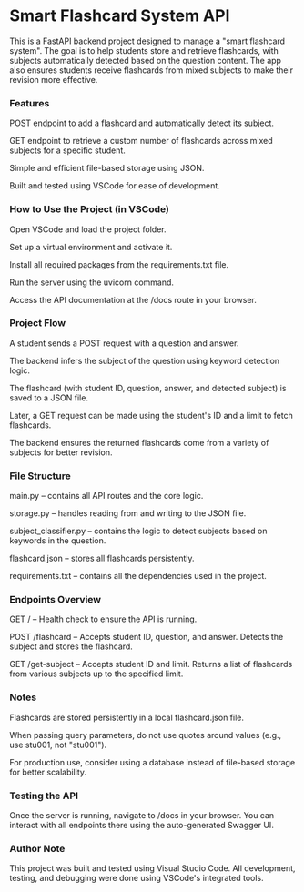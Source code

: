 # Smart Flashcard System API
This is a FastAPI backend project designed to manage a "smart flashcard system". The goal is to help students store and retrieve flashcards, with subjects automatically detected based on the question content. The app also ensures students receive flashcards from mixed subjects to make their revision more effective.

### Features
POST endpoint to add a flashcard and automatically detect its subject.

GET endpoint to retrieve a custom number of flashcards across mixed subjects for a specific student.

Simple and efficient file-based storage using JSON.

Built and tested using VSCode for ease of development.

### How to Use the Project (in VSCode)
Open VSCode and load the project folder.

Set up a virtual environment and activate it.

Install all required packages from the requirements.txt file.

Run the server using the uvicorn command.

Access the API documentation at the /docs route in your browser.

### Project Flow
A student sends a POST request with a question and answer.

The backend infers the subject of the question using keyword detection logic.

The flashcard (with student ID, question, answer, and detected subject) is saved to a JSON file.

Later, a GET request can be made using the student's ID and a limit to fetch flashcards.

The backend ensures the returned flashcards come from a variety of subjects for better revision.

### File Structure
main.py – contains all API routes and the core logic.

storage.py – handles reading from and writing to the JSON file.

subject_classifier.py – contains the logic to detect subjects based on keywords in the question.

flashcard.json – stores all flashcards persistently.

requirements.txt – contains all the dependencies used in the project.

### Endpoints Overview
GET / – Health check to ensure the API is running.

POST /flashcard – Accepts student ID, question, and answer. Detects the subject and stores the flashcard.

GET /get-subject – Accepts student ID and limit. Returns a list of flashcards from various subjects up to the specified limit.

### Notes
Flashcards are stored persistently in a local flashcard.json file.

When passing query parameters, do not use quotes around values (e.g., use stu001, not "stu001").

For production use, consider using a database instead of file-based storage for better scalability.

### Testing the API
Once the server is running, navigate to /docs in your browser.
You can interact with all endpoints there using the auto-generated Swagger UI.

### Author Note
This project was built and tested using Visual Studio Code. All development, testing, and debugging were done using VSCode's integrated tools.

